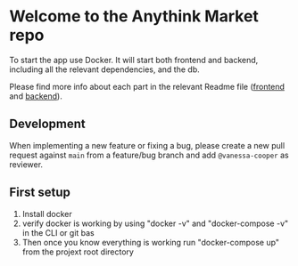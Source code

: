 # Welcome to the Anythink Market repo

To start the app use Docker. It will start both frontend and backend, including all the relevant dependencies, and the db.

Please find more info about each part in the relevant Readme file ([frontend](frontend/readme.md) and [backend](backend/README.md)).

## Development

When implementing a new feature or fixing a bug, please create a new pull request against `main` from a feature/bug branch and add `@vanessa-cooper` as reviewer.

## First setup
1. Install docker
2. verify docker is working by using "docker -v" and "docker-compose -v" in the CLI or git bas
3. Then once you know everything is working run "docker-compose up" from the projext root directory
